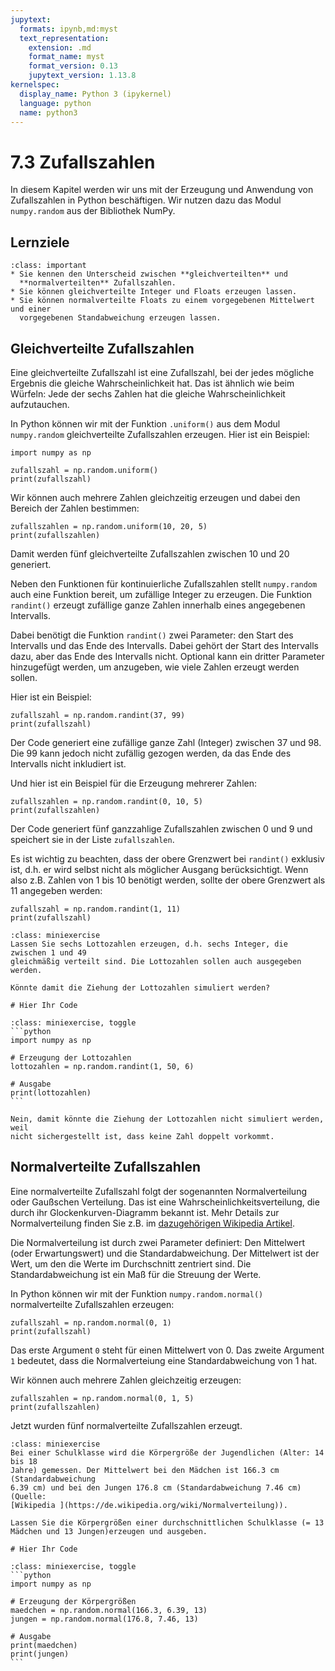 ```yaml
---
jupytext:
  formats: ipynb,md:myst
  text_representation:
    extension: .md
    format_name: myst
    format_version: 0.13
    jupytext_version: 1.13.8
kernelspec:
  display_name: Python 3 (ipykernel)
  language: python
  name: python3
---
```


# 7.3 Zufallszahlen

In diesem Kapitel werden wir uns mit der Erzeugung und Anwendung von
Zufallszahlen in Python beschäftigen. Wir nutzen dazu das Modul `numpy.random`
aus der Bibliothek NumPy. 

## Lernziele

```{admonition} Lernziele
:class: important
* Sie kennen den Unterscheid zwischen **gleichverteilten** und
  **normalverteilten** Zufallszahlen.
* Sie können gleichverteilte Integer und Floats erzeugen lassen.
* Sie können normalverteilte Floats zu einem vorgegebenen Mittelwert und einer
  vorgegebenen Standabweichung erzeugen lassen.
```

## Gleichverteilte Zufallszahlen

Eine gleichverteilte Zufallszahl ist eine Zufallszahl, bei der jedes mögliche
Ergebnis die gleiche Wahrscheinlichkeit hat. Das ist ähnlich wie beim Würfeln:
Jede der sechs Zahlen hat die gleiche Wahrscheinlichkeit aufzutauchen.

In Python können wir mit der Funktion `.uniform()` aus dem Modul `numpy.random`
gleichverteilte Zufallszahlen erzeugen. Hier ist ein Beispiel:

```{code-cell} ipython3
import numpy as np

zufallszahl = np.random.uniform()
print(zufallszahl)
```

Wir können auch mehrere Zahlen gleichzeitig erzeugen und dabei den Bereich der
Zahlen bestimmen:

```{code-cell} ipython3
zufallszahlen = np.random.uniform(10, 20, 5)
print(zufallszahlen)
```

Damit werden fünf gleichverteilte Zufallszahlen zwischen 10 und 20 generiert.

Neben den Funktionen für kontinuierliche Zufallszahlen stellt `numpy.random`
auch eine Funktion bereit, um zufällige Integer zu erzeugen. Die Funktion
`randint()` erzeugt zufällige ganze Zahlen innerhalb eines angegebenen Intervalls.

Dabei benötigt die Funktion `randint()` zwei Parameter: den Start des Intervalls
 und das Ende des Intervalls. Dabei gehört der Start des Intervalls dazu, aber
das Ende des Intervalls nicht. Optional kann ein dritter Parameter hinzugefügt
werden, um anzugeben, wie viele Zahlen erzeugt werden sollen.

Hier ist ein Beispiel:

```{code-cell} ipython
zufallszahl = np.random.randint(37, 99)
print(zufallszahl)
```

Der Code generiert eine zufällige ganze Zahl (Integer) zwischen 37 und 98. Die
99 kann jedoch nicht zufällig gezogen werden, da das Ende des Intervalls nicht
inkludiert ist.

Und hier ist ein Beispiel für die Erzeugung mehrerer Zahlen:

```{code-cell} ipython3
zufallszahlen = np.random.randint(0, 10, 5)
print(zufallszahlen)
```

Der Code generiert fünf ganzzahlige Zufallszahlen zwischen 0 und 9 und speichert
sie in der Liste `zufallszahlen`.

Es ist wichtig zu beachten, dass der obere Grenzwert bei `randint()` exklusiv
ist, d.h. er wird selbst nicht als möglicher Ausgang berücksichtigt. Wenn also
z.B. Zahlen von 1 bis 10 benötigt werden, sollte der obere Grenzwert als 11
angegeben werden:

```{code-cell} ipython3
zufallszahl = np.random.randint(1, 11)
print(zufallszahl)
```

```{admonition} Mini-Übung
:class: miniexercise
Lassen Sie sechs Lottozahlen erzeugen, d.h. sechs Integer, die zwischen 1 und 49
gleichmäßig verteilt sind. Die Lottozahlen sollen auch ausgegeben werden.

Könnte damit die Ziehung der Lottozahlen simuliert werden?
```
```{code-cell} ipython3
# Hier Ihr Code
```
````{admonition} Lösung
:class: miniexercise, toggle
```python
import numpy as np

# Erzeugung der Lottozahlen
lottozahlen = np.random.randint(1, 50, 6)

# Ausgabe
print(lottozahlen)
```

Nein, damit könnte die Ziehung der Lottozahlen nicht simuliert werden, weil
nicht sichergestellt ist, dass keine Zahl doppelt vorkommt.

````

## Normalverteilte Zufallszahlen

Eine normalverteilte Zufallszahl folgt der sogenannten Normalverteilung oder
Gaußschen Verteilung. Das ist eine Wahrscheinlichkeitsverteilung, die durch ihr
Glockenkurven-Diagramm bekannt ist. Mehr Details zur Normalverteilung finden Sie
z.B. im [dazugehörigen Wikipedia Artikel](https://de.wikipedia.org/wiki/Normalverteilung).

Die Normalverteilung ist durch zwei Parameter definiert: Den Mittelwert (oder
Erwartungswert) und die Standardabweichung. Der Mittelwert ist der Wert, um den
die Werte im Durchschnitt zentriert sind. Die Standardabweichung ist ein Maß für
die Streuung der Werte.

In Python können wir mit der Funktion `numpy.random.normal()` normalverteilte
Zufallszahlen erzeugen:

```{code-cell} ipython3
zufallszahl = np.random.normal(0, 1)
print(zufallszahl)
```

Das erste Argument `0` steht für einen Mittelwert von 0. Das zweite Argument `1`
bedeutet, dass die Normalverteiung eine Standardabweichung von 1 hat.

Wir können auch mehrere Zahlen gleichzeitig erzeugen:

```{code-cell} ipython3
zufallszahlen = np.random.normal(0, 1, 5)
print(zufallszahlen)
```

Jetzt wurden fünf normalverteilte Zufallszahlen erzeugt.

```{admonition} Mini-Übung
:class: miniexercise
Bei einer Schulklasse wird die Körpergröße der Jugendlichen (Alter: 14 bis 18
Jahre) gemessen. Der Mittelwert bei den Mädchen ist 166.3 cm (Standardabweichung
6.39 cm) und bei den Jungen 176.8 cm (Standardabweichung 7.46 cm) (Quelle:
[Wikipedia ](https://de.wikipedia.org/wiki/Normalverteilung)).

Lassen Sie die Körpergrößen einer durchschnittlichen Schulklasse (= 13 Mädchen und 13 Jungen)erzeugen und ausgeben.
```
```{code-cell} ipython3
# Hier Ihr Code
```
````{admonition} Lösung
:class: miniexercise, toggle
```python
import numpy as np

# Erzeugung der Körpergrößen
maedchen = np.random.normal(166.3, 6.39, 13)
jungen = np.random.normal(176.8, 7.46, 13)

# Ausgabe
print(maedchen)
print(jungen)
```
````
